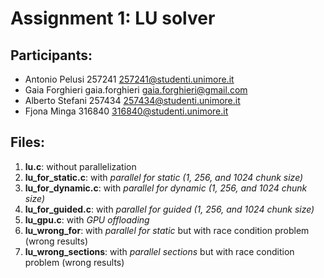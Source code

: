 # Assignment 1: LU solver
## Participants:
- Antonio Pelusi 257241 257241@studenti.unimore.it
- Gaia Forghieri gaia.forghieri gaia.forghieri@gmail.com
- Alberto Stefani 257434 257434@studenti.unimore.it
- Fjona Minga 316840 316840@studenti.unimore.it

## Files:
1. **lu.c**: without parallelization
2. **lu_for_static.c**: with *parallel for static (1, 256, and 1024 chunk size)*
3. **lu_for_dynamic.c**: with *parallel for dynamic (1, 256, and 1024 chunk size)*
4. **lu_for_guided.c**: with *parallel for guided (1, 256, and 1024 chunk size)*
5. **lu_gpu.c**: with *GPU offloading*
6. **lu_wrong_for**: with *parallel for static* but with race condition problem (wrong results)
7. **lu_wrong_sections**: with *parallel sections* but with race condition problem (wrong results)
